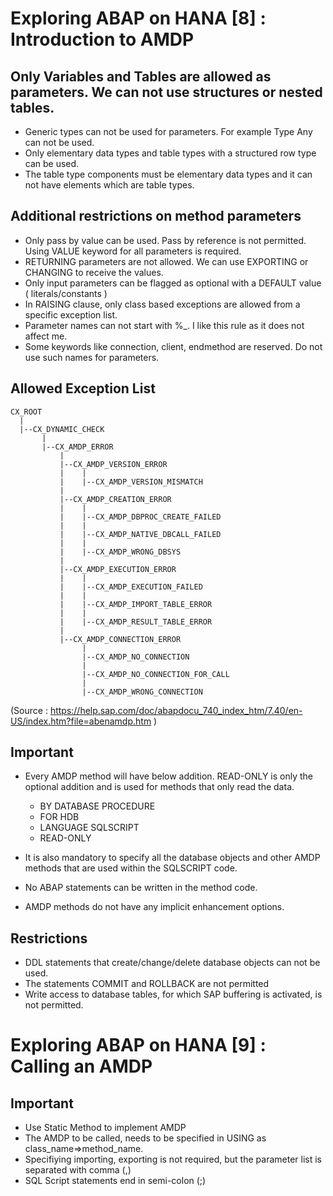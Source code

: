 # Exploring ABAP on HANA [8] : Introduction to AMDP

## Only Variables and Tables are allowed as parameters. We can not use structures or nested tables.
- Generic types can not be used for parameters. For example Type Any can not be used.
- Only elementary data types and table types with a structured row type can be used.
- The table type components must be elementary data types and it can not have elements which are table types. 

## Additional restrictions on method parameters
- Only pass by value can be used. Pass by reference is not permitted. Using VALUE keyword for all parameters is required.
- RETURNING parameters are not allowed. We can use EXPORTING or CHANGING to receive the values.
- Only input parameters can be flagged as optional with a DEFAULT value ( literals/constants )
- In RAISING clause, only class based exceptions are allowed from a specific exception list.
- Parameter names can not start with %_. I like this rule as it does not affect me.
- Some keywords like connection, client, endmethod are reserved. Do not use such names for parameters.

## Allowed Exception List
```
CX_ROOT
  |
  |--CX_DYNAMIC_CHECK
       |
       |--CX_AMDP_ERROR
           |
           |--CX_AMDP_VERSION_ERROR
           |    |
           |    |--CX_AMDP_VERSION_MISMATCH
           |
           |--CX_AMDP_CREATION_ERROR
           |    |
           |    |--CX_AMDP_DBPROC_CREATE_FAILED
           |    |
           |    |--CX_AMDP_NATIVE_DBCALL_FAILED
           |    |
           |    |--CX_AMDP_WRONG_DBSYS
           |
           |--CX_AMDP_EXECUTION_ERROR
           |    |
           |    |--CX_AMDP_EXECUTION_FAILED
           |    |
           |    |--CX_AMDP_IMPORT_TABLE_ERROR
           |    |
           |    |--CX_AMDP_RESULT_TABLE_ERROR
           |
           |--CX_AMDP_CONNECTION_ERROR
                |
                |--CX_AMDP_NO_CONNECTION
                |
                |--CX_AMDP_NO_CONNECTION_FOR_CALL
                |
                |--CX_AMDP_WRONG_CONNECTION
```
(Source : https://help.sap.com/doc/abapdocu_740_index_htm/7.40/en-US/index.htm?file=abenamdp.htm )

## Important
- Every AMDP method will have below addition. READ-ONLY is only the optional addition and is used for methods that only read the data.
    - BY DATABASE PROCEDURE
    - FOR HDB
    - LANGUAGE SQLSCRIPT
    - READ-ONLY

- It is also mandatory to specify all the database objects and other AMDP methods that are used within the SQLSCRIPT code.
- No ABAP statements can be written in the method code.
- AMDP methods do not have any implicit enhancement options.

## Restrictions
- DDL statements that create/change/delete database objects can not be used.
- The statements COMMIT and ROLLBACK are not permitted
- Write access to database tables, for which SAP buffering is activated, is not permitted.

# Exploring ABAP on HANA [9] : Calling an AMDP

## Important
- Use Static Method to implement AMDP
- The AMDP to be called, needs to be specified in USING as class_name=>method_name.
- Specifiying importing, exporting is not required, but the parameter list is separated with comma (,)
- SQL Script statements end in semi-colon (;)